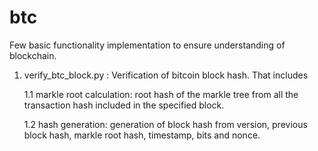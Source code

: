 # btc

Few basic functionality implementation to ensure understanding of blockchain.
1. verify_btc_block.py : Verification of bitcoin block hash. That includes

      1.1 markle root calculation: root hash of the markle tree from all the transaction hash included in the specified block.
      
      1.2 hash generation: generation of block hash from version, previous block hash, markle root hash, timestamp, bits and nonce.
